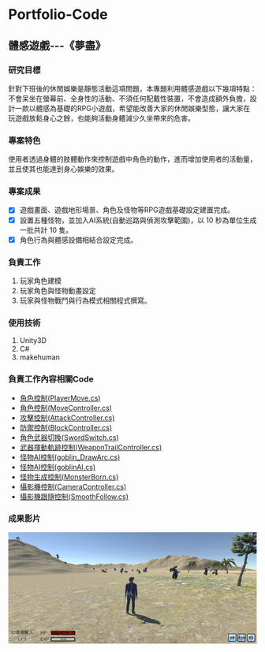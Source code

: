 # Portfolio-Code
## 體感遊戲---《夢盡》
### 研究目標
針對下班後的休閒娛樂是靜態活動這項問題，本專題利用體感遊戲以下幾項特點：不會呆坐在螢幕前、全身性的活動、不須任何配戴性裝置，不會造成額外負擔，設計一款以體感為基礎的RPG小遊戲，希望能改善大家的休閒娛樂型態，讓大家在玩遊戲放鬆身心之餘，也能夠活動身體減少久坐帶來的危害。
### 專案特色
使用者透過身體的肢體動作來控制遊戲中角色的動作，進而增加使用者的活動量，並且使其也能達到身心娛樂的效果。
### 專案成果
- [x] 遊戲畫面、遊戲地形場景、角色及怪物等RPG遊戲基礎設定建置完成。
- [x] 設置五種怪物，並加入AI系統(自動巡路與偵測攻擊範圍)，以 10 秒為單位生成一批共計 10 隻。
- [x] 角色行為與體感設備相結合設定完成。
### 負責工作
1. 玩家角色建模
2. 玩家角色與怪物動畫設定
3. 玩家與怪物戰鬥與行為模式相關程式撰寫。
### 使用技術
1. Unity3D
2. C#
3. makehuman
### 負責工作內容相關Code
- [角色控制(PlayerMove.cs)](https://github.com/xgru/Portfolio-Code/blob/main/%E3%80%8A%E5%A4%A2%E7%9B%A1%E3%80%8B/PlayerMove.cs)
- [角色控制(MoveController.cs)](https://github.com/xgru/Portfolio-Code/blob/main/%E3%80%8A%E5%A4%A2%E7%9B%A1%E3%80%8B/MoveController.cs)
- [攻擊控制(AttackController.cs)](https://github.com/xgru/Portfolio-Code/blob/main/%E3%80%8A%E5%A4%A2%E7%9B%A1%E3%80%8B/AttackController.cs)
- [防禦控制(BlockController.cs)](https://github.com/xgru/Portfolio-Code/blob/main/%E3%80%8A%E5%A4%A2%E7%9B%A1%E3%80%8B/BlockController.cs)
- [角色武器切換(SwordSwitch.cs)](https://github.com/xgru/Portfolio-Code/blob/main/%E3%80%8A%E5%A4%A2%E7%9B%A1%E3%80%8B/SwordSwitch.cs)
- [武器揮動軌跡控制(WeaponTrailController.cs)](https://github.com/xgru/Portfolio-Code/blob/main/%E3%80%8A%E5%A4%A2%E7%9B%A1%E3%80%8B/WeaponTrailController.cs)
- [怪物AI控制(goblin_DrawArc.cs)](https://github.com/xgru/Portfolio-Code/blob/main/%E3%80%8A%E5%A4%A2%E7%9B%A1%E3%80%8B/goblin_DrawArc.cs)
- [怪物AI控制(goblinAI.cs)](https://github.com/xgru/Portfolio-Code/blob/main/%E3%80%8A%E5%A4%A2%E7%9B%A1%E3%80%8B/goblinAI.cs)
- [怪物生成控制(MonsterBorn.cs)](https://github.com/xgru/Portfolio-Code/blob/main/%E3%80%8A%E5%A4%A2%E7%9B%A1%E3%80%8B/MonsterBorn.cs)
- [攝影機控制(CameraController.cs)](https://github.com/xgru/Portfolio-Code/blob/main/%E3%80%8A%E5%A4%A2%E7%9B%A1%E3%80%8B/CameraController.cs)
- [攝影機跟隨控制(SmoothFollow.cs)](https://github.com/xgru/Portfolio-Code/blob/main/%E3%80%8A%E5%A4%A2%E7%9B%A1%E3%80%8B/SmoothFollow.cs)
### 成果影片
[![image](《夢盡》/怪物生成與活動圖.png)](https://www.youtube.com/watch?v=tHVb6hr-dqk&t=4s)
